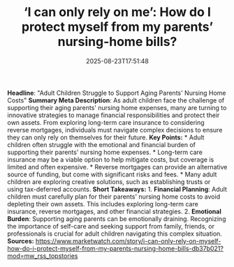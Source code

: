﻿---
title: "‘I can only rely on me’: How do I protect myself from my parents’ nursing-home bills?"
date: "2025-08-23T17:51:48"
category: "Markets"
summary: ""
slug: "i can only rely on me how do i protect myself from my parent"
source_urls:
  - "https://www.marketwatch.com/story/i-can-only-rely-on-myself-how-do-i-protect-myself-from-my-parents-nursing-home-bills-db37b021?mod=mw_rss_topstories"
seo:
  title: "‘I can only rely on me’: How do I protect myself from my parents’ nursing-home bills? | Hash n Hedge"
  description: ""
  keywords: ["news", "markets", "brief"]
---
**Headline**: "Adult Children Struggle to Support Aging Parents' Nursing Home Costs"  **Summary Meta Description**: As adult children face the challenge of supporting their aging parents' nursing home expenses, many are turning to innovative strategies to manage financial responsibilities and protect their own assets. From exploring long-term care insurance to considering reverse mortgages, individuals must navigate complex decisions to ensure they can only rely on themselves for their future.  **Key Points:**  * Adult children often struggle with the emotional and financial burden of supporting their parents' nursing home expenses. * Long-term care insurance may be a viable option to help mitigate costs, but coverage is limited and often expensive. * Reverse mortgages can provide an alternative source of funding, but come with significant risks and fees. * Many adult children are exploring creative solutions, such as establishing trusts or using tax-deferred accounts.  **Short Takeaways:**  1. **Financial Planning**: Adult children must carefully plan for their parents' nursing home costs to avoid depleting their own assets. This includes exploring long-term care insurance, reverse mortgages, and other financial strategies. 2. **Emotional Burden**: Supporting aging parents can be emotionally draining. Recognizing the importance of self-care and seeking support from family, friends, or professionals is crucial for adult children navigating this complex situation.  **Sources:** https://www.marketwatch.com/story/i-can-only-rely-on-myself-how-do-i-protect-myself-from-my-parents-nursing-home-bills-db37b021?mod=mw_rss_topstories 
